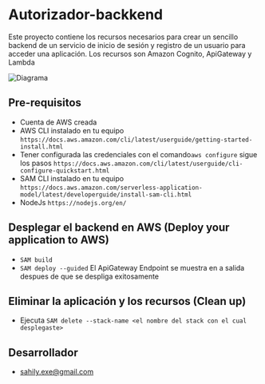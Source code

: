 # Autorizador-backkend

Este proyecto contiene los recursos necesarios para crear un sencillo backend de un servicio de inicio de sesión y registro de un usuario para acceder una aplicación. Los recursos son Amazon Cognito, ApiGateway y Lambda

![Diagrama](/src/assets/img/Diagrama-autenticaci%C3%B3n.png)


## Pre-requisitos
- Cuenta de AWS creada
- AWS CLI instalado en tu equipo `https://docs.aws.amazon.com/cli/latest/userguide/getting-started-install.html`
- Tener configurada las credenciales con el comando`aws configure` sigue los pasos `https://docs.aws.amazon.com/cli/latest/userguide/cli-configure-quickstart.html`
- SAM CLI instalado en tu equipo `https://docs.aws.amazon.com/serverless-application-model/latest/developerguide/install-sam-cli.html`
- NodeJs `https://nodejs.org/en/`

## Desplegar el backend en AWS (Deploy your application to AWS)
- `SAM build`  
- `SAM deploy --guided` El ApiGateway Endpoint se muestra en a salida despues de que se despliga exitosamente

## Eliminar la aplicación y los recursos (Clean up)
- Ejecuta `SAM delete --stack-name <el nombre del stack con el cual desplegaste>`

## Desarrollador
-  sahily.exe@gmail.com
